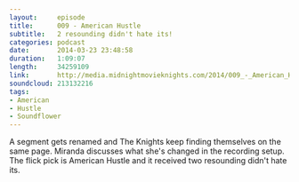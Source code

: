 ```yaml
---
layout:     episode
title:      009 - American Hustle
subtitle:   2 resounding didn't hate its!
categories: podcast
date:       2014-03-23 23:48:58
duration:   1:09:07
length:     34259109
link:       http://media.midnightmovieknights.com/2014/009_-_American_Hustle.m4a
soundcloud: 213132216
tags:
- American
- Hustle
- Soundflower
---
```

A segment gets renamed and The Knights keep finding themselves on the same page. Miranda discusses what she's changed in the recording setup. The flick pick is American Hustle and it received two resounding didn't hate its.
